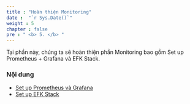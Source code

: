 ```yaml
---
title : "Hoàn thiện Monitoring"
date :  "`r Sys.Date()`" 
weight : 5 
chapter : false
pre : " <b> 5. </b> "
---
```


Tại phần này, chúng ta sẽ hoàn thiện phần Monitoring bao gồm Set up Prometheus + Grafana và EFK Stack. 

### Nội dung

- [Set up Prometheus và Grafana](5.1-prome-grafana/)
- [Set up EFK Stack](5.2-efk/)